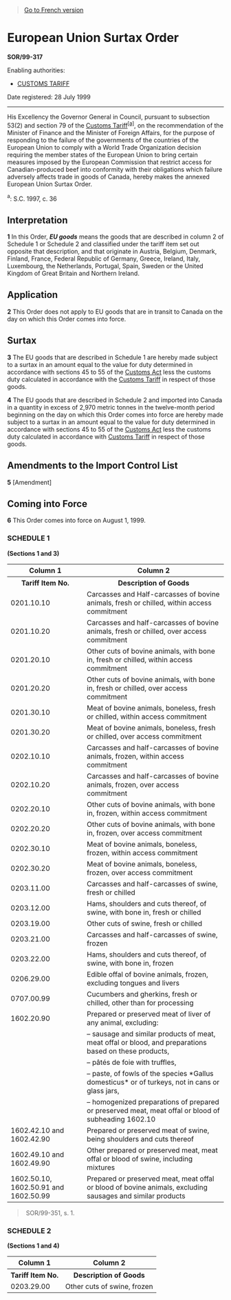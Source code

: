 > [Go to French version](/fr/Règlements/Décrets,%20ordonnances%20et%20règlements%20statutaires/99/317.md)

# European Union Surtax Order

**SOR/99-317**

Enabling authorities: 
- [CUSTOMS TARIFF](/en/Acts/Statutes%20of%20Canada/1997/c.%2036.md)

Date registered: 28 July 1999

----------

His Excellency the Governor General in Council, pursuant to subsection 53(2) and section 79 of the [Customs Tariff](/en/Acts/Statutes%20of%20Canada/1997/c.%2036.md)<sup><a href='#fn_SOR_99-317_EN_hq_5311'>[a]</a></sup>, on the recommendation of the Minister of Finance and the Minister of Foreign Affairs, for the purpose of responding to the failure of the governments of the countries of the European Union to comply with a World Trade Organization decision requiring the member states of the European Union to bring certain measures imposed by the European Commission that restrict access for Canadian-produced beef into conformity with their obligations which failure adversely affects trade in goods of Canada, hereby makes the annexed European Union Surtax Order.

<a name='fn_SOR_99-317_EN_hq_5311'><sup>a</sup></a>: S.C. 1997, c. 36<br />




## Interpretation


**1** In this Order, ***EU goods*** means the goods that are described in column 2 of Schedule 1 or Schedule 2 and classified under the tariff item set out opposite that description, and that originate in Austria, Belgium, Denmark, Finland, France, Federal Republic of Germany, Greece, Ireland, Italy, Luxembourg, the Netherlands, Portugal, Spain, Sweden or the United Kingdom of Great Britain and Northern Ireland.




## Application


**2** This Order does not apply to EU goods that are in transit to Canada on the day on which this Order comes into force.




## Surtax


**3** The EU goods that are described in Schedule 1 are hereby made subject to a surtax in an amount equal to the value for duty determined in accordance with sections 45 to 55 of the [Customs Act](/en/Acts/Statutes%20of%20Canada/1985/c.%201%20(2nd%20Supp.).md) less the customs duty calculated in accordance with the [Customs Tariff](/en/Acts/Statutes%20of%20Canada/1997/c.%2036.md) in respect of those goods.



**4** The EU goods that are described in Schedule 2 and imported into Canada in a quantity in excess of 2,970 metric tonnes in the twelve-month period beginning on the day on which this Order comes into force are hereby made subject to a surtax in an amount equal to the value for duty determined in accordance with sections 45 to 55 of the [Customs Act](/en/Acts/Statutes%20of%20Canada/1985/c.%201%20(2nd%20Supp.).md) less the customs duty calculated in accordance with [Customs Tariff](/en/Acts/Statutes%20of%20Canada/1997/c.%2036.md) in respect of those goods.




## Amendments to the Import Control List


**5** [Amendment]




## Coming into Force


**6** This Order comes into force on August 1, 1999.




### **SCHEDULE 1** 
**(Sections 1 and 3)**
<table>
<tr>
<th>Column 1</th>
<th>Column 2</th>
</tr>
<tr>
<th>Tariff Item No.</th>
<th>Description of Goods</th>
</tr>
<tr>
<td>0201.10.10</td>
<td>Carcasses and Half-carcasses of bovine animals, fresh or chilled, within access commitment</td>
</tr>
<tr>
<td>0201.10.20</td>
<td>Carcasses and half-carcasses of bovine animals, fresh or chilled, over access commitment</td>
</tr>
<tr>
<td>0201.20.10</td>
<td>Other cuts of bovine animals, with bone in, fresh or chilled, within access commitment</td>
</tr>
<tr>
<td>0201.20.20</td>
<td>Other cuts of bovine animals, with bone in, fresh or chilled, over access commitment</td>
</tr>
<tr>
<td>0201.30.10</td>
<td>Meat of bovine animals, boneless, fresh or chilled, within access commitment</td>
</tr>
<tr>
<td>0201.30.20</td>
<td>Meat of bovine animals, boneless, fresh or chilled, over access commitment</td>
</tr>
<tr>
<td>0202.10.10</td>
<td>Carcasses and half-carcasses of bovine animals, frozen, within access commitment</td>
</tr>
<tr>
<td>0202.10.20</td>
<td>Carcasses and half-carcasses of bovine animals, frozen, over access commitment</td>
</tr>
<tr>
<td>0202.20.10</td>
<td>Other cuts of bovine animals, with bone in, frozen, within access commitment</td>
</tr>
<tr>
<td>0202.20.20</td>
<td>Other cuts of bovine animals, with bone in, frozen, over access commitment</td>
</tr>
<tr>
<td>0202.30.10</td>
<td>Meat of bovine animals, boneless, frozen, within access commitment</td>
</tr>
<tr>
<td>0202.30.20</td>
<td>Meat of bovine animals, boneless, frozen, over access commitment</td>
</tr>
<tr>
<td>0203.11.00</td>
<td>Carcasses and half-carcasses of swine, fresh or chilled</td>
</tr>
<tr>
<td>0203.12.00</td>
<td>Hams, shoulders and cuts thereof, of swine, with bone in, fresh or chilled</td>
</tr>
<tr>
<td>0203.19.00</td>
<td>Other cuts of swine, fresh or chilled</td>
</tr>
<tr>
<td>0203.21.00</td>
<td>Carcasses and half-carcasses of swine, frozen</td>
</tr>
<tr>
<td>0203.22.00</td>
<td>Hams, shoulders and cuts thereof, of swine, with bone in, frozen</td>
</tr>
<tr>
<td>0206.29.00</td>
<td>Edible offal of bovine animals, frozen, excluding tongues and livers</td>
</tr>
<tr>
<td>0707.00.99</td>
<td>Cucumbers and gherkins, fresh or chilled, other than for processing</td>
</tr>
<tr>
<td>1602.20.90</td>
<td>Prepared or preserved meat of liver of any animal, excluding:</td>
</tr>
<tr>
<td></td>
<td>– sausage and similar products of meat, meat offal or blood, and preparations based on these products,</td>
</tr>
<tr>
<td></td>
<td>– pâtés de foie with truffles,</td>
</tr>
<tr>
<td></td>
<td>– paste, of fowls of the species *Gallus domesticus* or of turkeys, not in cans or glass jars,</td>
</tr>
<tr>
<td></td>
<td>– homogenized preparations of prepared or preserved meat, meat offal or blood of subheading 1602.10</td>
</tr>
<tr>
<td>1602.42.10 and 1602.42.90</td>
<td>Prepared or preserved meat of swine, being shoulders and cuts thereof</td>
</tr>
<tr>
<td>1602.49.10 and 1602.49.90</td>
<td>Other prepared or preserved meat, meat offal or blood of swine, including mixtures</td>
</tr>
<tr>
<td>1602.50.10, 1602.50.91 and 1602.50.99</td>
<td>Prepared or preserved meat, meat offal or blood of bovine animals, excluding sausages and similar products</td>
</tr>
</table>

>  SOR/99-351, s. 1.




### **SCHEDULE 2** 
**(Sections 1 and 4)**
<table>
<tr>
<th>Column 1</th>
<th>Column 2</th>
</tr>
<tr>
<th>Tariff Item No.</th>
<th>Description of Goods</th>
</tr>
<tr>
<td>0203.29.00</td>
<td>Other cuts of swine, frozen</td>
</tr>
</table>


